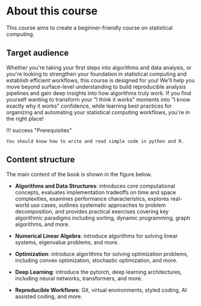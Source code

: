 # About this course

This course aims to create a beginner-friendly course on statistical computing.


## Target audience

Whether you're taking your first steps into algorithms and data analysis, or you're looking to strengthen your foundation in statistical computing and establish efficient workflows, this course is designed for you! We'll help you move beyond surface-level understanding to build reproducible analysis pipelines and gain deep insights into how algorithms truly work. If you find yourself wanting to transform your "I think it works" moments into "I know exactly why it works" confidence, while learning best practices for organizing and automating your statistical computing workflows, you're in the right place!

!!! success "Prerequisites"

    You should know how to write and read simple code in python and R.

## Content structure

The main content of the book is shown in the figure below.

- **Algorithms and Data Structures**: introduces core computational concepts, evaluates implementation tradeoffs on time and space complexities, examines performance characteristics, explores real-world use cases, outlines systematic approaches to problem decomposition, and provides practical exercises covering key algorithmic paradigms including sorting, dynamic programming, graph algorithms, and more.

- **Numerical Linear Algebra**: introduce algorithms for solving linear systems, eigenvalue problems, and more.
- **Optimization**: introduce algorithms for solving optimization problems, including convex optimization, stochastic optimization, and more.
- **Deep Learning**: introduce the pytorch, deep learning architectures, including neural networks, transformers, and more.
- **Reproducible Workflows**: Git, virtual environments, styled coding, AI assisted coding, and more.
